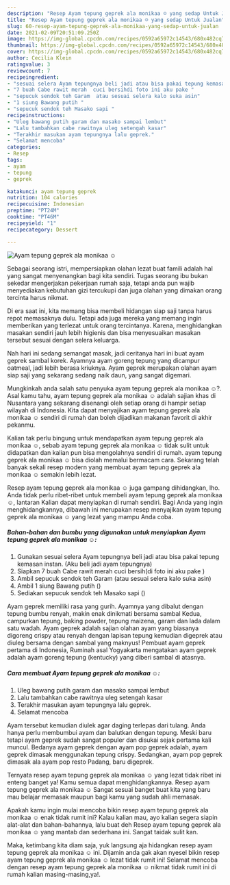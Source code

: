 ```yaml
---
description: "Resep Ayam tepung geprek ala monikaa ☺️ yang sedap Untuk Jualan"
title: "Resep Ayam tepung geprek ala monikaa ☺️ yang sedap Untuk Jualan"
slug: 60-resep-ayam-tepung-geprek-ala-monikaa-yang-sedap-untuk-jualan
date: 2021-02-09T20:51:09.250Z
image: https://img-global.cpcdn.com/recipes/0592a65972c14543/680x482cq70/ayam-tepung-geprek-ala-monikaa-☺️-foto-resep-utama.jpg
thumbnail: https://img-global.cpcdn.com/recipes/0592a65972c14543/680x482cq70/ayam-tepung-geprek-ala-monikaa-☺️-foto-resep-utama.jpg
cover: https://img-global.cpcdn.com/recipes/0592a65972c14543/680x482cq70/ayam-tepung-geprek-ala-monikaa-☺️-foto-resep-utama.jpg
author: Cecilia Klein
ratingvalue: 3
reviewcount: 7
recipeingredient:
- "sesuai selera Ayam tepungnya beli jadi atau bisa pakai tepung kemasan instan Aku beli jadi ayam tepungnya"
- "7 buah Cabe rawit merah  cuci bersihdi foto ini aku pake "
- "sepucuk sendok teh Garam  atau sesuai selera kalo suka asin"
- "1 siung Bawang putih "
- "sepucuk sendok teh Masako sapi "
recipeinstructions:
- "Uleg bawang putih garam dan masako sampai lembut"
- "Lalu tambahkan cabe rawitnya uleg setengah kasar"
- "Terakhir masukan ayam tepungnya lalu geprek."
- "Selamat mencoba"
categories:
- Resep
tags:
- ayam
- tepung
- geprek

katakunci: ayam tepung geprek 
nutrition: 104 calories
recipecuisine: Indonesian
preptime: "PT24M"
cooktime: "PT46M"
recipeyield: "1"
recipecategory: Dessert

---
```



![Ayam tepung geprek ala monikaa ☺️](https://img-global.cpcdn.com/recipes/0592a65972c14543/680x482cq70/ayam-tepung-geprek-ala-monikaa-☺️-foto-resep-utama.jpg)

Sebagai seorang istri, mempersiapkan olahan lezat buat famili adalah hal yang sangat menyenangkan bagi kita sendiri. Tugas seorang ibu bukan sekedar mengerjakan pekerjaan rumah saja, tetapi anda pun wajib menyediakan kebutuhan gizi tercukupi dan juga olahan yang dimakan orang tercinta harus nikmat.

Di era  saat ini, kita memang bisa membeli hidangan siap saji tanpa harus repot memasaknya dulu. Tetapi ada juga mereka yang memang ingin memberikan yang terlezat untuk orang tercintanya. Karena, menghidangkan masakan sendiri jauh lebih higienis dan bisa menyesuaikan masakan tersebut sesuai dengan selera keluarga. 

Nah hari ini sedang semangat masak, jadi ceritanya hari ini buat ayam geprek sambal korek. Ayamnya ayam goreng tepung yang dicampur oatmeal, jadi lebih berasa kriuknya. Ayam geprek merupakan olahan ayam siap saji yang sekarang sedang naik daun, yang sangat digemari.

Mungkinkah anda salah satu penyuka ayam tepung geprek ala monikaa ☺️?. Asal kamu tahu, ayam tepung geprek ala monikaa ☺️ adalah sajian khas di Nusantara yang sekarang disenangi oleh setiap orang di hampir setiap wilayah di Indonesia. Kita dapat menyajikan ayam tepung geprek ala monikaa ☺️ sendiri di rumah dan boleh dijadikan makanan favorit di akhir pekanmu.

Kalian tak perlu bingung untuk mendapatkan ayam tepung geprek ala monikaa ☺️, sebab ayam tepung geprek ala monikaa ☺️ tidak sulit untuk didapatkan dan kalian pun bisa mengolahnya sendiri di rumah. ayam tepung geprek ala monikaa ☺️ bisa diolah memalui bermacam cara. Sekarang telah banyak sekali resep modern yang membuat ayam tepung geprek ala monikaa ☺️ semakin lebih lezat.

Resep ayam tepung geprek ala monikaa ☺️ juga gampang dihidangkan, lho. Anda tidak perlu ribet-ribet untuk membeli ayam tepung geprek ala monikaa ☺️, lantaran Kalian dapat menyiapkan di rumah sendiri. Bagi Anda yang ingin menghidangkannya, dibawah ini merupakan resep menyajikan ayam tepung geprek ala monikaa ☺️ yang lezat yang mampu Anda coba.

<!--inarticleads1-->

##### Bahan-bahan dan bumbu yang digunakan untuk menyiapkan Ayam tepung geprek ala monikaa ☺️:

1. Gunakan sesuai selera Ayam tepungnya beli jadi atau bisa pakai tepung kemasan instan. (Aku beli jadi ayam tepungnya)
1. Siapkan 7 buah Cabe rawit merah  cuci bersih(di foto ini aku pake )
1. Ambil sepucuk sendok teh Garam  (atau sesuai selera kalo suka asin)
1. Ambil 1 siung Bawang putih ()
1. Sediakan sepucuk sendok teh Masako sapi ()


Ayam geprek memiliki rasa yang gurih. Ayamnya yang dibalut dengan tepung bumbu renyah, makin enak dinikmati bersama sambal Kedua, campurkan tepung, baking powder, tepung maizena, garam dan lada dalam satu wadah. Ayam geprek adalah sajian olahan ayam yang biasanya digoreng crispy atau renyah dengan lapisan tepung kemudian digeprek atau diuleg bersama dengan sambal yang maknyus! Pembuat ayam geprek pertama di Indonesia, Ruminah asal Yogyakarta mengatakan ayam geprek adalah ayam goreng tepung (kentucky) yang diberi sambal di atasnya. 

<!--inarticleads2-->

##### Cara membuat Ayam tepung geprek ala monikaa ☺️:

1. Uleg bawang putih garam dan masako sampai lembut
1. Lalu tambahkan cabe rawitnya uleg setengah kasar
1. Terakhir masukan ayam tepungnya lalu geprek.
1. Selamat mencoba


Ayam tersebut kemudian diulek agar daging terlepas dari tulang. Anda hanya perlu membumbui ayam dan balutkan dengan tepung. Meski baru tetapi ayam geprek sudah sangat populer dan disukai sejak pertama kali muncul. Bedanya ayam geprek dengan ayam pop geprek adalah, ayam geprek dimasak menggunakan tepung crispy. Sedangkan, ayam pop geprek dimasak ala ayam pop resto Padang, baru digeprek. 

Ternyata resep ayam tepung geprek ala monikaa ☺️ yang lezat tidak ribet ini enteng banget ya! Kamu semua dapat menghidangkannya. Resep ayam tepung geprek ala monikaa ☺️ Sangat sesuai banget buat kita yang baru mau belajar memasak maupun bagi kamu yang sudah ahli memasak.

Apakah kamu ingin mulai mencoba bikin resep ayam tepung geprek ala monikaa ☺️ enak tidak rumit ini? Kalau kalian mau, ayo kalian segera siapin alat-alat dan bahan-bahannya, lalu buat deh Resep ayam tepung geprek ala monikaa ☺️ yang mantab dan sederhana ini. Sangat taidak sulit kan. 

Maka, ketimbang kita diam saja, yuk langsung aja hidangkan resep ayam tepung geprek ala monikaa ☺️ ini. Dijamin anda gak akan nyesel bikin resep ayam tepung geprek ala monikaa ☺️ lezat tidak rumit ini! Selamat mencoba dengan resep ayam tepung geprek ala monikaa ☺️ nikmat tidak rumit ini di rumah kalian masing-masing,ya!.

